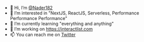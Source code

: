 - 👋 Hi, I’m [@Nader182](https://calvintalbot.com)
- 👀 I’m interested in "NextJS, ReactJS, Serverless, Performance Performance Performance"
- 🌱 I’m currently learning "everything and anything"
- 💞️ I’m working on https://interactlist.com
- 📫 You can reach me on [Twitter](https://twitter.com/calvintalbot)

<!---
Nader182/Nader182 is a ✨ special ✨ repository because its `README.md` (this file) appears on your GitHub profile.
You can click the Preview link to take a look at your changes.
--->
